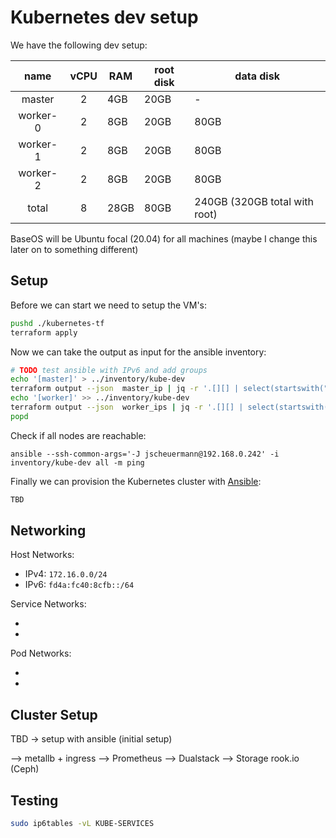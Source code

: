 # Kubernetes dev setup

We have the following dev setup:

| name | vCPU | RAM | root disk | data disk |
|:-:|:-:|---|---|---|
| master | 2 | 4GB | 20GB | - |
| worker-0 | 2 | 8GB | 20GB | 80GB |
| worker-1 | 2 | 8GB | 20GB | 80GB |
| worker-2 | 2 | 8GB | 20GB | 80GB |
| total | 8 | 28GB | 80GB | 240GB (320GB total with root) |

BaseOS will be Ubuntu focal (20.04) for all machines (maybe I change this later on to something different)

## Setup

Before we can start we need to setup the VM's:

```bash
pushd ./kubernetes-tf
terraform apply
```

Now we can take the output as input for the ansible inventory:

```bash
# TODO test ansible with IPv6 and add groups
echo '[master]' > ../inventory/kube-dev
terraform output --json  master_ip | jq -r '.[][] | select(startswith("172")) + " ansible_user=ubuntu"' >> ../inventory/kube-dev
echo '[worker]' >> ../inventory/kube-dev
terraform output --json  worker_ips | jq -r '.[][] | select(startswith("172")) + " ansible_user=ubuntu"' >> ../inventory/kube-dev
popd
```

Check if all nodes are reachable:

```bas
ansible --ssh-common-args='-J jscheuermann@192.168.0.242' -i inventory/kube-dev all -m ping
```

Finally we can provision the Kubernetes cluster with [Ansible](https://docs.ansible.com):

```bash
TBD
```

## Networking

Host Networks:

- IPv4: `172.16.0.0/24`
- IPv6: `fd4a:fc40:8cfb::/64`

Service Networks:

-
-

Pod Networks:

-
-


## Cluster Setup

TBD -> setup with ansible (initial setup)

--> metallb + ingress
--> Prometheus
--> Dualstack
--> Storage rook.io (Ceph)

## Testing

```bash
sudo ip6tables -vL KUBE-SERVICES

```
